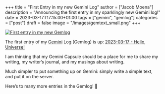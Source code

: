 +++
title = "First Entry in my new Gemini Log"
author = ["Jacob Moena"]
description = "Announcing the first entry in my sparklingly new Gemini log!"
date = 2023-03-17T17:15:00+01:00
tags = ["gemini", "gemlog"]
categories = ["post"]
draft = false
image = "/images/gemtext_small.png"
+++

<a href="/images/gemtext.png" rel="gemlog" class="swipebox" title="First enty in my new Gemlog">
    <img alt="First entry in my new Gemlog" src="/images/gemtext_small.png"/>
</a>

The first entry of my [Gemini](https://gemini.circumlunar.space/) Log (Gemlog) is up: [2023-03-17 - Hello, Universe!](https://tilde.team/~jacmoe/gemfeed/2023-03-17-hello-universe.html)

I am thinking that my Gemini Capsule should be a place for me to share my writing, my writer’s journal, and my musings about writing.

Much simpler to put something up on Gemini: simply write a simple text, and put it on the server.

Here’s to many more entries in the Gemlog! 🚀
